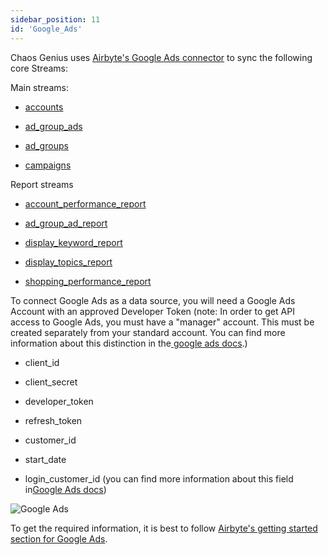 ```yaml
---
sidebar_position: 11
id: 'Google_Ads'
---
```


Chaos Genius uses [Airbyte's Google Ads connector](https://docs.airbyte.io/integrations/sources/google-ads) to sync the following core Streams:

Main streams:

-   [accounts](https://developers.google.com/google-ads/api/fields/v8/customer)

-   [ad_group_ads](https://developers.google.com/google-ads/api/fields/v8/ad_group_ad)

-   [ad_groups](https://developers.google.com/google-ads/api/fields/v8/ad_group)

-   [campaigns](https://developers.google.com/google-ads/api/fields/v8/campaign)

Report streams

-   [account_performance_report](https://developers.google.com/google-ads/api/docs/migration/mapping#account_performance)

-   [ad_group_ad_report](https://developers.google.com/google-ads/api/docs/migration/mapping#ad_performance)

-   [display_keyword_report](https://developers.google.com/google-ads/api/docs/migration/mapping#display_keyword_performance)

-   [display_topics_report](https://developers.google.com/google-ads/api/docs/migration/mapping#display_topics_performance)

-   [shopping_performance_report](https://developers.google.com/google-ads/api/docs/migration/mapping#shopping_performance)

To connect Google Ads as a data source, you will need a Google Ads Account with an approved Developer Token (note: In order to get API access to Google Ads, you must have a "manager" account. This must be created separately from your standard account. You can find more information about this distinction in the[  google ads docs](https://ads.google.com/home/tools/manager-accounts/).)

-   client_id

-   client_secret

-   developer_token

-   refresh_token

-   customer_id

-   start_date

-   login_customer_id (you can find more information about this field in[Google Ads docs](https://developers.google.com/google-ads/api/docs/concepts/call-structure#cid))

![Google Ads](/img/connecting-to-data-sources/googleads.png)

To get the required information, it is best to follow [Airbyte's getting started section for Google Ads](https://docs.airbyte.io/integrations/sources/google-ads#getting-started-airbyte-open-source).
